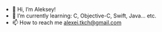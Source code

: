 - 👋 Hi, I’m Aleksey!
- 🌱 I’m currently learning: C, Objective-C, Swift, Java... etc.
- 📫 How to reach me alexei.tkch@gmail.com

<!---
alexeitkch/alexeitkch is a ✨ special ✨ repository because its `README.md` (this file) appears on your GitHub profile.
You can click the Preview link to take a look at your changes.
--->
